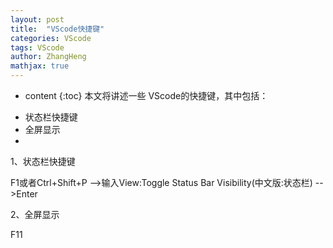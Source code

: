 ```yaml
---
layout: post
title:  "VScode快捷键"
categories: VScode
tags: VScode
author: ZhangHeng
mathjax: true
---
```


* content
{:toc}
本文将讲述一些 VScode的快捷键，其中包括：
- 状态栏快捷键
- 全屏显示
-




1、状态栏快捷键

F1或者Ctrl+Shift+P -->输入View:Toggle Status Bar Visibility(中文版:状态栏) -->Enter

2、全屏显示

F11

